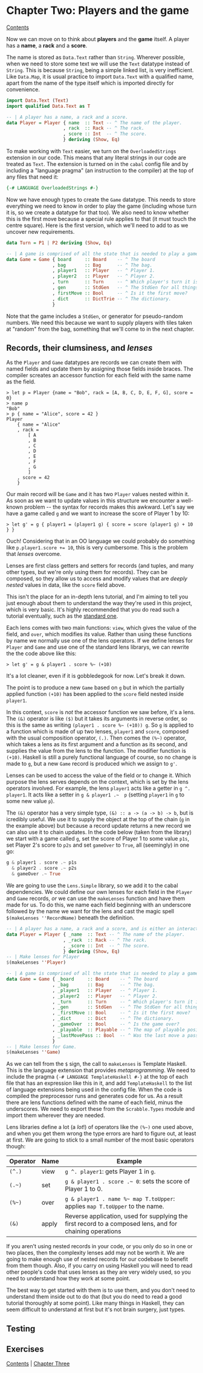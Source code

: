 # Chapter Two: Players and the game

[Contents](../README.md)

Now we can move on to think about **players** and the **game** itself. A
player has a **name**, a **rack** and a **score**. 

The name is stored as `Data.Text` rather than `String`. Wherever
possible, when we need to store some text we will use the `Text`
datatype instead of `String`. This is because `String`, being a simple
linked list, is very inefficient. Like `Data.Map`, it is usual practice to
import `Data.Text` with a qualified name, apart from the name of the
type itself which is imported directly for convenience.

```haskell
import Data.Text (Text)
import qualified Data.Text as T

-- | A player has a name, a rack and a score.
data Player = Player { name  :: Text -- ^ The name of the player.
                     , rack  :: Rack -- ^ The rack.
                     , score :: Int  -- ^ The score.
                     } deriving (Show, Eq)
```
To make working with `Text` easier, we turn on the `OverloadedStrings`
extension in our code. This means that any literal strings in our code
are treated as `Text`.  The extension is turned on in the `cabal`
config file and by including a "language pragma" (an instruction to
the compiler) at the top of any files that need it:

```haskell
{-# LANGUAGE OverloadedStrings #-}
```

Now we have enough types to create the `Game` datatype. This needs to
store everything we need to know in order to play the game (including
whose turn it is, so we create a datatype for that too). We also need
to know whether this is the first move because a special rule applies
to that (it must touch the centre square). Here is the first version,
which we'll need to add to as we uncover new requirements.

```haskell
data Turn = P1 | P2 deriving (Show, Eq)

-- | A game is comprised of all the state that is needed to play a game. 
data Game = Game { board     :: Board    -- ^ The board
                 , bag       :: Bag      -- ^ The bag.
                 , player1   :: Player   -- ^ Player 1.
                 , player2   :: Player   -- ^ Player 2.
                 , turn      :: Turn     -- ^ Which player's turn it is.
                 , gen       :: StdGen   -- ^ The StdGen for all things random.
                 , firstMove :: Bool     -- ^ Is it the first move?
                 , dict      :: DictTrie -- ^ The dictionary.
                 }
```


Note that the game includes a `StdGen`, or generator for pseudo-random
numbers. We need this because we want to supply players with tiles
taken at "random" from the bag, something that we'll come to in the
next chapter.

## Records, their clumsiness, and *lenses*

As the `Player` and `Game` datatypes are records we can create them with
named fields and update them by assigning those fields inside braces. The
compiler screates an accessor function for each field with the same name
as the field.

```
> let p = Player {name = "Bob", rack = [A, B, C, D, E, F, G], score = 0}
> name p
"Bob"
> p { name = "Alice", score = 42 }
Player
    { name = "Alice"
    , rack =
        [ A
        , B
        , C
        , D
        , E
        , F
        , G
        ]
    , score = 42
    }
```

Our main record will be `Game` and it has two `Player` values nested within it. As soon
as we want to update values in this structure we encounter a well-known problem -- the
syntax for records makes this awkward. Let's say we have a game called `g` and we want 
to increase the score of Player 1 by 10:

```
> let g' = g { player1 = (player1 g) { score = score (player1 g) + 10 } }
```

Ouch! Considering that in an OO language we could probably do
something like `p.player1.score += 10`, this is very cumbersome. This
is the problem that *lenses* overcome.

Lenses are first class getters and setters for records (and tuples,
and many other types, but we're only using them for records). They can
be composed, so they allow us to access and modify values that are
*deeply nested* values in data, like the `score` field above. 

This isn't the place for an in-depth lens tutorial, and I'm aiming to
tell you just enough about them to understand the way they're used in
this project, which is very basic. It's highly recommended that you
do read such a tutorial eventually, such as the [standard
one](http://hackage.haskell.org/package/lens-tutorial-1.0.4/docs/Control-Lens-Tutorial.html).

Each lens comes with two main functions: `view`, which gives the value
of the field, and `over`, which modifies its value. Rather than using
these functions by name we normally use one of the lens operators. If
we define lenses for `Player` and `Game` and use one of the standard
lens librarys, we can rewrite the the code above like this:

```
> let g' = g & player1 . score %~ (+10)
```

It's a lot cleaner, even if it is gobbledegook for now. Let's break it
down. 

The point is to produce a new `Game` based on `g` but in which the
partially applied function `(+10)` has been applied to the `score`
field nested inside `player1`. 

In this context, `score` is *not* the accessor function we saw before,
it's a lens. The `(&)` operator is like `($)` but it takes its
arguments in reverse order, so this is the same as writing `(player1
. score %~ (+10)) g`. So `g` is applied to a function which is made of
up two lenses, `player1` and `score`, composed with the usual
composition operator, `(.)`.  Then comes the `(%~)` operator, which
takes a lens as its first argument and a function as its second, and
supplies the value from the lens to the function. The modifier
function is `(+10)`.  Haskell is still a purely functional language of
course, so no change is made to `g`, but a new `Game` record is
produced which we assign to `g'`.

Lenses can be used to access the value of the field or to change
it. Which purpose the lens serves depends on the context, which is set
by the lens operators involved. For example, the lens `player1` acts
like a getter in `g ^. player1`. It acts like a setter in `g & player1
.~  p` (setting `player1` in `g` to some new value `p`).

The `(&)` operator has a very simple type, `(&) :: a -> (a -> b) -> b`, 
but is icredibly useful. We use it to supply the object at the top
of the chain (`g` in the example above) but because a record update
returns a new record we can also use it to chain updates. In the code
below (taken from the library) we start with a game called `g`,
set the score of Player 1 to some value `p1s`, set Player 2's score to
`p2s` and set `gameOver` to `True`, all (seemingly) in one go:

```haskell
g & player1 . score .~ p1s 
  & player2 . score .~ p2s 
  & gameOver .~ True 
```

We are going to use the `Lens.Simple` library, so we add it to the
cabal dependencies. We could define our own lenses for each field in
the `Player` and `Game` records, *or* we can use the `makeLenses` 
function and have them made for us. To do this, we name each field
beginning with an underscore followed by the name we want for the lens
and cast the magic spell `$(makeLenses ''RecordName)` beneath the definition.

```haskell
-- | A player has a name, a rack and a score, and is either an interactive or an AI player.
data Player = Player { _name  :: Text -- ^ The name of the player.
                     , _rack  :: Rack -- ^ The rack.
                     , _score :: Int  -- ^ The score.
                     } deriving (Show, Eq)
-- | Make lenses for Player
$(makeLenses ''Player)

-- | A game is comprised of all the state that is needed to play a game. 
data Game = Game { _board     :: Board    -- ^ The board
                 , _bag       :: Bag      -- ^ The bag.
                 , _player1   :: Player   -- ^ Player 1.
                 , _player2   :: Player   -- ^ Player 2.
                 , _turn      :: Turn     -- ^ Which player's turn it is.
                 , _gen       :: StdGen   -- ^ The StdGen for all things random.
                 , _firstMove :: Bool     -- ^ Is it the first move?
                 , _dict      :: Dict     -- ^ The dictionary.
                 , _gameOver  :: Bool     -- ^ Is the game over?
                 , _playable  :: Playable -- ^ The map of playable positions.
                 , _lastMovePass :: Bool  -- ^ Was the last move a pass?
                 }
-- | Make lenses for Game.
$(makeLenses ''Game)
```

As we can tell from the `$` sign, the call to `makeLenses` is Template
Haskell. This is the language extension that provides *metaprogramming*. We
need to include the pragma `{-# LANGUAGE TemplateHaskell #-}` at the
top of each file that has an expression like this in it, and add
`TemplateHaskell` to the list of language extensions being used in the
config file. When the code is compiled the preprocessor runs and
generates code for us. As a result there are lens functions defined with the
name of each field, minus the underscores. We need to export these
from the `Scrabble.Types` module and import them wherever they are
needed.

Lens libraries define a lot (a *lot*!) of operators like the `(%~)`
one used above, and when you get them wrong the type errors are hard
to figure out, at least at first. We are going to stick to a small number
of the most basic operators though:


| Operator | Name   | Example                                                                     |
| -------- | ------ | --------------------------------------------------------------------------- |
| `(^.)`   | view   | `g ^. player1`: gets Player 1 in `g`.                                       |
| `(.~)`   | set    | `g & player1 . score .~ 0`: sets the score of Player 1 to 0.                |
| `(%~)`   | over   | `g & player1 . name %~ map T.toUpper`: applies `map T.toUpper` to the name. |
| `(&)`    | apply  | Reverse application, used for supplying the first record to a composed lens, and for chaining operations |

If you aren't using nested records in your code, or you only do so in
one or two places, then the complexity lenses add may not be worth
it. We are going to make enough use of nested records for our codebase
to benefit from them though. Also, if you carry on using Haskell you
will need to read other people's code that uses lenses as they are
very widely used, so you need to understand how they work at some
point.

The best way to get started with them is to use them, and you don't
need to understand them inside out to do that (but you do need to read
a good tutorial thoroughly at some point). Like many things in
Haskell, they can seem difficult to understand at first but it's not
brain surgery, just types.

## Testing

## Exercises

[Contents](../README.md) | [Chapter Three](Chapter3.md)
